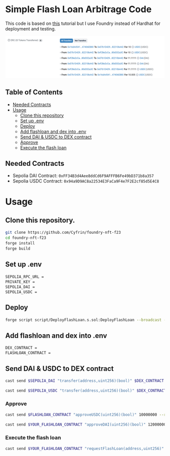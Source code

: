 # Simple Flash Loan Arbitrage Code

This code is based on [this](https://github.com/jspruance/aave-flash-loan-tutorial) tutorial but I use Foundry instead of Hardhat for deployment and testing.

![Example](Example.png "Example")

## Table of Contents
- [Needed Contracts](#needed-contracts)
- [Usage](#usage)
  - [Clone this repository](#clone-this-repository)
  - [Set up .env](#set-up-env)
  - [Deploy](#deploy)
  - [Add flashloan and dex into .env](#add-flashloan-and-dex-into-env)
  - [Send DAI & USDC to DEX contract](#send-dai--usdc-to-dex-contract)
  - [Approve](#approve)
  - [Execute the flash loan](#execute-the-flash-loan)

## Needed Contracts
- Sepolia DAI Contract: `0xFF34B3d4Aee8ddCd6F9AFFFB6Fe49bD371b8a357`
- Sepolia USDC Contract: `0x94a9D9AC8a22534E3FaCa9F4e7F2E2cf85d5E4C8`

# Usage 

## Clone this repository.

```bash
git clone https://github.com/Cyfrin/foundry-nft-f23
cd foundry-nft-f23
forge install
forge build
```

## Set up .env
```env
SEPOLIA_RPC_URL = 
PRIVATE_KEY = 
SEPOLIA_DAI = 
SEPOLIA_USDC = 
```

## Deploy
```bash
forge script script/DeployFlashLoan.s.sol:DeployFlashLoan --broadcast --rpc-url $SEPOLIA_RPC_URL --private-key $PRIVATE_KEY
```

## Add flashloan and dex into .env
```env
DEX_CONTRACT = 
FLASHLOAN_CONTRACT = 
```

## Send DAI & USDC to DEX contract

```bash
cast send $SEPOLIA_DAI "transfer(address,uint256)(bool)" $DEX_CONTRACT 100000000000000000000 --rpc-url $SEPOLIA_RPC_URL --private-key $PRIVATE_KEY
```
```bash
cast send $SEPOLIA_USDC "transfer(address,uint256)(bool)" $DEX_CONTRACT 100000000 --rpc-url $SEPOLIA_RPC_URL --private-key $PRIVATE_KEY
```

### Approve

```bash
cast send $FLASHLOAN_CONTRACT "approveUSDC(uint256)(bool)" 10000000 --rpc-url $SEPOLIA_RPC_URL --private-key $PRIVATE_KEY
```

```bash
cast send $YOUR_FLASHLOAN_CONTRACT "approveDAI(uint256)(bool)" 12000000000000000000 --rpc-url $SEPOLIA_RPC_URL --private-key $YOUR_PRIVATE_KEY
```

### Execute the flash loan
```bash
cast send $YOUR_FLASHLOAN_CONTRACT "requestFlashLoan(address,uint256)" $SEPOLIA_USDC_CONTRACT 10000000 --rpc-url $SEPOLIA_RPC_URL --private-key $PRIVATE_KEY
```

